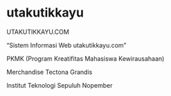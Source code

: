 # utakutikkayu

UTAKUTIKKAYU.COM

“Sistem Informasi Web utakutikkayu.com”


PKMK (Program Kreatifitas Mahasiswa Kewirausahaan)

Merchandise Tectona Grandis

Institut Teknologi Sepuluh Nopember
